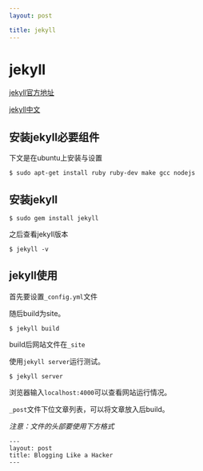 ```yaml
---
layout: post

title: jekyll
---
```


# jekyll

[jekyll官方地址](https://jekyllrb.com/)

[jekyll中文](http://jekyllcn.com/)

## 安装jekyll必要组件

下文是在ubuntu上安装与设置

	$ sudo apt-get install ruby ruby-dev make gcc nodejs

## 安装jekyll

	$ sudo gem install jekyll

之后查看jekyll版本

	$ jekyll -v

## jekyll使用

首先要设置`_config.yml`文件

随后build为site。

	$ jekyll build

build后网站文件在`_site`

使用`jekyll server`运行测试。

	$ jekyll server

浏览器输入`localhost:4000`可以查看网站运行情况。

`_post`文件下位文章列表，可以将文章放入后build。

*注意：文件的头部要使用下方格式*
	
	---
	layout: post
	title: Blogging Like a Hacker
	---
	
